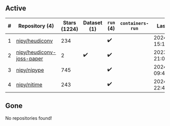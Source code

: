 ## Active
| # | Repository (4) | Stars (1224) | Dataset (1) | `run` (4) | `containers-run` | Last Modified |
| --- | --- | --- | --- | --- | --- | --- |
| 1 | [nipy/heudiconv](https://github.com/nipy/heudiconv) | 234 |  | :heavy_check_mark: |  | 2024-08-14 15:17:36+00:00 |
| 2 | [nipy/heudiconv-joss-paper](https://github.com/nipy/heudiconv-joss-paper) | 2 | :heavy_check_mark: | :heavy_check_mark: |  | 2023-07-17 21:09:07+00:00 |
| 3 | [nipy/nipype](https://github.com/nipy/nipype) | 745 |  | :heavy_check_mark: |  | 2024-08-01 09:45:41+00:00 |
| 4 | [nipy/nitime](https://github.com/nipy/nitime) | 243 |  | :heavy_check_mark: |  | 2024-09-03 22:49:39+00:00 |

## Gone
No repositories found!
